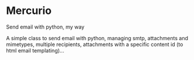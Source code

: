Mercurio
=========

Send email with python, my way

A simple class to send email with python, managing
smtp, attachments and mimetypes, multiple recipients,
attachments with a specific content id (to html email templating)...
